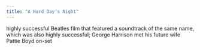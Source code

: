 ```yaml
---
title: "A Hard Day's Night"
---
```

highly successful Beatles film that featured a soundtrack of the same name, which was also highly successful; George Harrison met his future wife Pattie Boyd on-set

